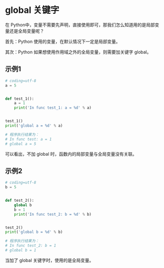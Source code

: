 # global 关键字

在 Python中，变量不需要先声明，直接使用即可，那我们怎么知道用的是局部变量还是全局变量呢？

首先：Python 使用的变量，在默认情况下一定是局部变量。

其次：Python 如果想使用作用域之外的全局变量，则需要加关键字 global。

## 示例1

```python
# coding=utf-8
a = 5


def test_1():
    a = 1
    print('In func test_1: a = %d' % a)


test_1()
print('global a = %d' % a)

# 程序执行结果为：
# In func test: a = 1
# global a = 5
```

可以看出，不加 global 时，函数内的局部变量与全局变量没有关联。

## 示例2

```python
# coding=utf-8
b = 5


def test_2():
    global b
    b = 1
    print('In func test_2: b = %d' % b)


test_2()
print('global b = %d' % b)

# 程序执行结果为：
# In func test_2: b = 1
# global b = 1
```

当加了 global 关键字时，使用的是全局变量。
